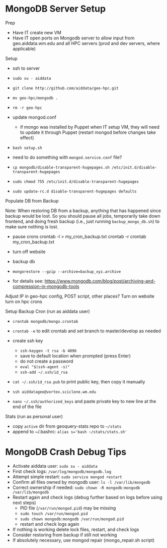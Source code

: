 
# MongoDB Server Setup

Prep
- Have IT create new VM
- Have IT open ports on Mongodb server to allow input from geo.aiddata.wm.edu and all HPC servers (prod and dev servers, where applicable)

Setup
- ssh to server
- `sudo su - aiddata`
- `git clone http://github.com/aiddata/geo-hpc.git`
- `mv geo-hpc/mongodb .`
- `rm -r geo-hpc`



- update mongod.conf
    - if mongo was installed by Puppet when IT setup VM, they will need to update it through Puppet (restart mongod before changes take effect)

- `bash setup.sh`

- need to do something with `mongod.service.conf` file?



- `cp mongodb/disable-transparent-hugepages.sh /etc/init.d/disable-transparent-hugepages`
- `sudo chmod 755 /etc/init.d/disable-transparent-hugepages`
- `sudo update-rc.d disable-transparent-hugepages defaults`



Populate DB from Backup

Note:
When restoring DB from a backup, anything that has happened since backup would be lost. So you should pause all jobs, temporarily take down frontend, and doing fresh backup (i.e., just running `backup_mongo_db.sh`) to make sure nothing is lost.

- pause crons
crontab -l > my_cron_backup.txt
crontab -r
crontab my_cron_backup.txt

- turn off website
- backup db

- `mongorestore --gzip --archive=backup_xyz.archive`
- for details see: https://www.mongodb.com/blog/post/archiving-and-compression-in-mongodb-tools

Adjust IP in geo-hpc config, POST script, other places?
Turn on website
turn on hpc crons


Setup Backup Cron (run as aiddata user)
- `crontab mongodb/mongo.crontab`
- `crontab -e` to edit crontab and set branch to master/develop as needed

- create ssh key
    - `ssh-keygen -t rsa -b 4096`
    - save to default location when prompted (press Enter)
    - do not create a password
    - `eval "$(ssh-agent -s)"`
    - `ssh-add ~/.ssh/id_rsa`
- `cat ~/.ssh/id_rsa.pub` to print public key, then copy it manually
- `ssh aiddatageo@vortex.sciclone.wm.edu`
- `nano ~/.ssh/authorized_keys` and paste private key to new line at the end of the file


Stats (run as personal user)
- copy `active` dir from geoquery-stats repo to `~/stats`
- append to ~/.bashrc: `alias s='bash ~/stats/stats.sh'`


# MongoDB Crash Debug Tips

- Activate aiddata user: `sudo su - aiddata`
- First check logs: `/var/log/mongodb/mongodb.log`
- Attempt simple restart: `sudo service mongod restart`
- Confirm all files owned by mongodb user: `ls -l /var/lib/mongodb`
- Correct ownership if needed: `sudo chown -R mongodb:mongodb /var/lib/mongodb`
- Restart again and check logs (debug further based on logs before using next steps)
    - PID file (`/var/run/mongod.pid`) may be missing
    - `sudo touch /var/run/mongod.pid`
    - `sudo chown mongodb:mongodb /var/run/mongod.pid`
    - restart and check logs again
- If nothing is working delete lock files, restart, and check logs
- Consider restoring from backup if still not working
- If absolutely necessary, use mongod repair (mongo_repair.sh script)


